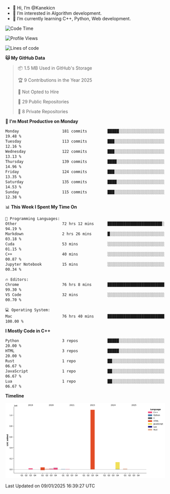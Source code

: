 - 👋 Hi, I’m @Kanekicn
- 👀 I’m interested in Algorithm development.
- 🌱 I’m currently learning C++, Python, Web development.

<!---
cotecsz/cotecsz is a ✨ special ✨ repository because its `README.md` (this file) appears on your GitHub profile.
You can click the Preview link to take a look at your changes.
--->

<!--START_SECTION:waka-->
![Code Time](http://img.shields.io/badge/Code%20Time-2%2C460%20hrs%2042%20mins-blue)

![Profile Views](http://img.shields.io/badge/Profile%20Views-0-blue)

![Lines of code](https://img.shields.io/badge/From%20Hello%20World%20I%27ve%20Written-1.3%20million%20lines%20of%20code-blue)

**🐱 My GitHub Data** 

> 📦 1.5 MB Used in GitHub's Storage 
 > 
> 🏆 9 Contributions in the Year 2025
 > 
> 🚫 Not Opted to Hire
 > 
> 📜 29 Public Repositories 
 > 
> 🔑 8 Private Repositories 
 > 
📅 **I'm Most Productive on Monday** 

```text
Monday                   181 commits         █████░░░░░░░░░░░░░░░░░░░░   19.48 % 
Tuesday                  113 commits         ███░░░░░░░░░░░░░░░░░░░░░░   12.16 % 
Wednesday                122 commits         ███░░░░░░░░░░░░░░░░░░░░░░   13.13 % 
Thursday                 139 commits         ████░░░░░░░░░░░░░░░░░░░░░   14.96 % 
Friday                   124 commits         ███░░░░░░░░░░░░░░░░░░░░░░   13.35 % 
Saturday                 135 commits         ████░░░░░░░░░░░░░░░░░░░░░   14.53 % 
Sunday                   115 commits         ███░░░░░░░░░░░░░░░░░░░░░░   12.38 % 
```


📊 **This Week I Spent My Time On** 

```text
💬 Programming Languages: 
Other                    72 hrs 12 mins      ████████████████████████░   94.19 % 
Markdown                 2 hrs 26 mins       █░░░░░░░░░░░░░░░░░░░░░░░░   03.18 % 
Cuda                     53 mins             ░░░░░░░░░░░░░░░░░░░░░░░░░   01.15 % 
C++                      40 mins             ░░░░░░░░░░░░░░░░░░░░░░░░░   00.87 % 
Jupyter Notebook         15 mins             ░░░░░░░░░░░░░░░░░░░░░░░░░   00.34 % 

🔥 Editors: 
Chrome                   76 hrs 8 mins       █████████████████████████   99.30 % 
VS Code                  32 mins             ░░░░░░░░░░░░░░░░░░░░░░░░░   00.70 % 

💻 Operating System: 
Mac                      76 hrs 40 mins      █████████████████████████   100.00 % 
```

**I Mostly Code in C++** 

```text
Python                   3 repos             █████░░░░░░░░░░░░░░░░░░░░   20.00 % 
HTML                     3 repos             █████░░░░░░░░░░░░░░░░░░░░   20.00 % 
Rust                     1 repo              ██░░░░░░░░░░░░░░░░░░░░░░░   06.67 % 
JavaScript               1 repo              ██░░░░░░░░░░░░░░░░░░░░░░░   06.67 % 
Lua                      1 repo              ██░░░░░░░░░░░░░░░░░░░░░░░   06.67 % 
```



**Timeline**

![Lines of Code chart](https://raw.githubusercontent.com/Kanekicn/Kanekicn/master/assets/bar_graph.png)


 Last Updated on 09/01/2025 16:39:27 UTC
<!--END_SECTION:waka-->
